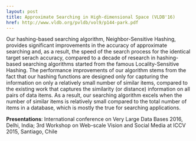 ```yaml
---
layout: post
title: Approximate Searching in High-dimensional Space (VLDB'16)
href: http://www.vldb.org/pvldb/vol9/p144-park.pdf
---
```


Our hashing-based searching algorithm, Neighbor-Sensitive Hashing, provides
significant improvements in the accuracy of approximate searching and, as a
result, the speed of the search process for the identical target serach
accuracy, compared to a decade of research in hashing-based searching algorithms
started from the famous Locality-Sensitive Hashing. The performance improvements
of our algorithm stems from the fact that our hashing functions are designed
only for capturing the information on only a relatively small number of similar
items, compared to the existing work that captures the similarity (or
distance) information on all pairs of data items. As a result, our searching
algorithm excels when the number of similar items is relatively small compared
to the total number of items in a database, which is mostly the true for
searching applications.

**Presentations**: International conference on Very Large Data Bases 2016,
Delhi, India; 3rd Workshop on Web-scale Vision and Social Media at ICCV 2015,
Santiago, Chile

